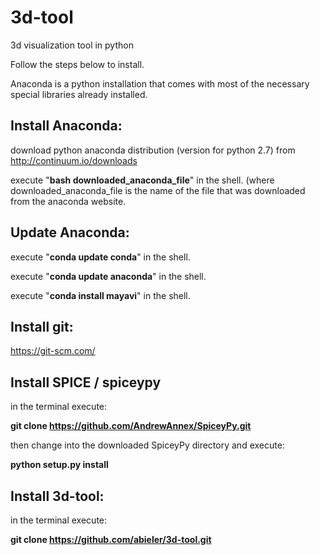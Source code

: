 # 3d-tool
3d visualization tool in python

Follow the steps below to install.

Anaconda is a python installation that comes with
most of the necessary special libraries already installed.


Install Anaconda:
-----------------
download python anaconda distribution (version for python 2.7) from 
http://continuum.io/downloads

execute "**bash downloaded_anaconda_file**" in the shell. (where downloaded_anaconda_file is
the name of the file that was downloaded from the anaconda website.


Update Anaconda:
----------------
execute "**conda update conda**" in the shell.

execute "**conda update anaconda**" in the shell.

execute "**conda install mayavi**" in the shell.


Install git:
------------
https://git-scm.com/


Install SPICE / spiceypy 
-------------------------
in the terminal execute:

**git clone https://github.com/AndrewAnnex/SpiceyPy.git**

then change into the downloaded SpiceyPy directory and execute:

**python setup.py install**

Install 3d-tool:
---------------

in the terminal execute:

**git clone https://github.com/abieler/3d-tool.git**
